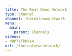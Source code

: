 ```yaml
---
title: The Real News Network
type: channel
channel: therealnewsnetwork
menu:
  main:
    parent: Channels
videos:
- NBP71TkKYe4
url: /therealnewsnetwork/
---
```

